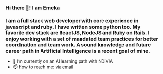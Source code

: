 ### Hi there 👋! I am Emeka

### I am a full stack web developer with core experience in javascript and ruby. I have written some python too. My favorite dev stack are ReactJS, NodeJS and Ruby on Rails. I enjoy working with a set of mandated team practices for better coordination and team work. A sound knowledge and future career path in Artificial Intelligence is a recent goal of mine.

- 🌱 I’m currently on an AI learning path with NDIVIA
- 📫 How to reach me: [via email](mailto:emeka.s.chinedu@gmail.com)
